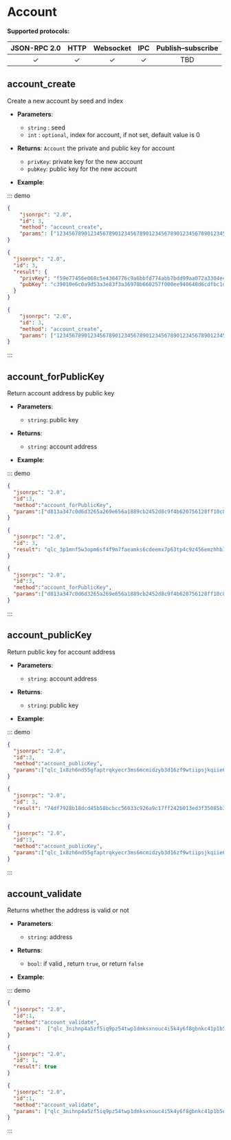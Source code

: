 # Account


**Supported protocols:**

| JSON-RPC 2.0 | HTTP |Websocket | IPC | Publish–subscribe | 
|:------------:|:-----------:|:-----:|:-----:|:-----:|
| &#x2713; | &#x2713; | &#x2713; | &#x2713;|TBD |

## account_create
Create a new account by seed and index

- **Parameters**: 
  - `string` : seed
  - `int` : `optional`, index for account, if not set, default value is 0
  
- **Returns**: 
 `Account`  the private and public key for account
  -  `privKey`: private key for the new account
  -  `pubKey`: public key for the new account

- **Example**:

::: demo
```json tab:Request
{
    "jsonrpc": "2.0",
    "id": 3,
    "method": "account_create",
    "params": ["1234567890123456789012345678901234567890123456789012345678901234"]
}


```

```json tab:Response
{
  "jsonrpc": "2.0",
  "id": 3,
  "result": {
    "privKey": "f59e77456e068c5e4384776c9a6bbfd774abb7bdd99aa072a3304e40599fd658c39010e6c0a9d53a3e83f3a36970b660257f000ee940648d6cdfbc1d7a932b71",
    "pubKey": "c39010e6c0a9d53a3e83f3a36970b660257f000ee940648d6cdfbc1d7a932b71"
  }
}


```

```json test
{
    "jsonrpc": "2.0",
    "id": 3,
    "method": "account_create",
    "params": ["1234567890123456789012345678901234567890123456789012345678901234"]
}


```
:::

## account_forPublicKey
Return account address by public key
- **Parameters**: 
  - `string`: public key
  
- **Returns**: 
  - `string`: account address

- **Example**:

::: demo
```json tab:Request
{
  "jsonrpc": "2.0",
  "id":3,
  "method":"account_forPublicKey",
  "params":["d813a347c0d6d3265a269e656a1889cb2452d8c9f4b620756128ff10c8c9fdEF"]
}
```

```json tab:Response
{
  "jsonrpc": "2.0",
  "id": 3,
  "result": "qlc_3p1mnf5w3opm6sf4f9m7faeamks6cdeemx7p63tp4c9z456emzhhb1n9srco"
}
```

```json test
{
  "jsonrpc": "2.0",
  "id":3,
  "method":"account_forPublicKey",
  "params":["d813a347c0d6d3265a269e656a1889cb2452d8c9f4b620756128ff10c8c9fdEF"]
}
```
:::

## account_publicKey
Return public key for account address
- **Parameters**: 
  - `string`: account address
  
- **Returns**: 
  - `string`: public key

- **Example**:

::: demo
```json tab:Request
{
  "jsonrpc": "2.0",
  "id":3,
  "method":"account_publicKey",
  "params":["qlc_1x8zh6nd55gfaptrqkyecr3ms6mcmidzyb3d16zf9wtiipsjkqiie6saqs1q"]
}
```

```json tab:Response
{
  "jsonrpc": "2.0",
  "id": 3,
  "result": "74df7928b18dcd45b58bcbcc56033c926a9c17ff242b013ed3f35085b3195e10"
}
```

```json test
{
  "jsonrpc": "2.0",
  "id":3,
  "method":"account_publicKey",
  "params":["qlc_1x8zh6nd55gfaptrqkyecr3ms6mcmidzyb3d16zf9wtiipsjkqiie6saqs1q"]
}
```
:::





## account_validate
Returns whether the address is valid or not 
- **Parameters**: 
  - `string`:  address
  
- **Returns**: 
  - `bool`:   if valid , return `true`, or return `false`

- **Example**:

::: demo
```json tab:Request
{
  "jsonrpc": "2.0",
  "id":1,
  "method":"account_validate",
  "params":  ["qlc_3nihnp4a5zf5iq9pz54twp1dmksxnouc4i5k4y6f8gbnkc41p1b5ewm3inpw"]
}
```

```json tab:Response
{
  "jsonrpc": "2.0",
  "id": 1,
  "result": true
}
```

```json test
{
  "jsonrpc": "2.0",
  "id":1,
  "method":"account_validate",
  "params": ["qlc_3nihnp4a5zf5iq9pz54twp1dmksxnouc4i5k4y6f8gbnkc41p1b5ewm3inpw"]
}
```
:::

